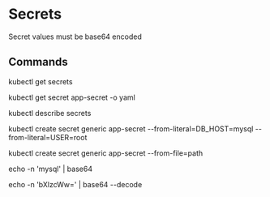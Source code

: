 # Secrets

Secret values must be base64 encoded

## Commands

kubectl get secrets

kubectl get secret app-secret -o yaml

kubectl describe secrets

kubectl create secret generic app-secret --from-literal=DB_HOST=mysql --from-literal=USER=root

kubectl create secret generic app-secret --from-file=path

echo -n 'mysql' | base64

echo -n 'bXlzcWw=' | base64 --decode
